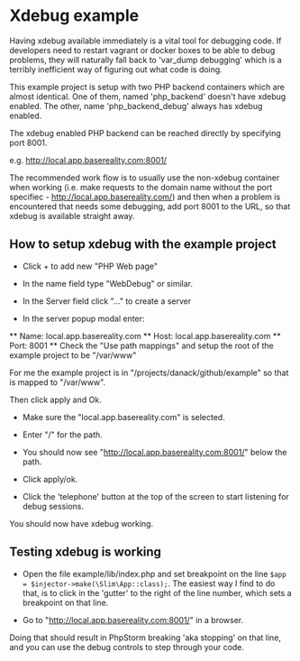 
# Xdebug example


Having xdebug available immediately is a vital tool for debugging code. If developers need to restart vagrant or docker boxes to be able to debug problems, they will naturally fall back to 'var_dump debugging' which is a terribly inefficient way of figuring out what code is doing.

This example project is setup with two PHP backend containers which are almost identical. One of them, named 'php_backend' doesn't have xdebug enabled. The other, name 'php_backend_debug' always has xdebug enabled.

The xdebug enabled PHP backend can be reached directly by specifying port 8001.

e.g. http://local.app.basereality.com:8001/


The recommended work flow is to usually use the non-xdebug container when working (i.e. make requests to the domain name without the port specifiec -  http://local.app.basereality.com/) and then when a problem is encountered that needs some debugging, add port 8001 to the URL, so that xdebug is available straight away.


## How to setup xdebug with the example project

* Click + to add new "PHP Web page"

* In the name field type "WebDebug" or similar. 

* In the Server field click "..." to create a server

* In the server popup modal enter:

** Name: local.app.basereality.com
** Host: local.app.basereality.com
** Port: 8001
** Check the "Use path mappings" and setup the root of the example project to be "/var/www"

For me the example project is in "/projects/danack/github/example" so that is mapped to "/var/www".

Then click apply and Ok.

* Make sure the "local.app.basereality.com" is selected.

* Enter "/" for the path.

* You should now see "http://local.app.basereality.com:8001/" below the path.

* Click apply/ok.

* Click the 'telephone' button at the top of the screen to start listening for debug sessions. 

You should now have xdebug working. 

## Testing xdebug is working

* Open the file example/lib/index.php and set breakpoint on the line `$app = $injector->make(\Slim\App::class);`. The easiest way I find to do that, is to click in the 'gutter' to the right of the line number, which sets a breakpoint on that line.

* Go to "http://local.app.basereality.com:8001/" in a browser.

Doing that should result in PhpStorm breaking 'aka stopping' on that line, and you can use the debug controls to step through your code.
